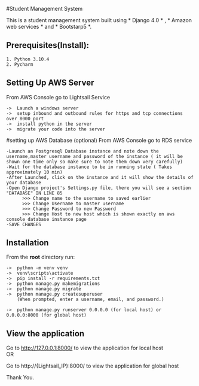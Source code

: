 #Student Management System

This is a student management system built using * Django 4.0 * , * Amazon web services * and * Bootstarp5 *.

## Prerequisites(Install):

	1. Python 3.10.4
	2. Pycharm

## Setting Up AWS Server
From AWS Console go to Lightsail Service

	-> 	Launch a windows server
	->	setup inbound and outbound rules for https and tcp connections over 8000 port
	-> 	install python in the server
	-> 	migrate your code into the server

#setting up AWS Database (optional) 
From AWS Console go to RDS service

	-Launch an Postgresql Database instance and note down the username,master username and password of the instance ( it will be shown one time only so make sure to note them down very carefully)
    -Wait for the database instance to be in running state ( Takes approximately 10 min)
    -After Launched, click on the instance and it will show the details of your database
    -Open Django project's Settings.py file, there you will see a section "DATABASE" IN LINE 85 
          >>> Change name to the username to saved earlier
          >>> Change Username to master username
          >>> Change Password to new Password
          >>> Change Host to new host which is shown exactly on aws console database instance page
    -SAVE CHANGES

## Installation

From the **root** directory run:

	->	python -m venv venv
	->	venv\scripts\activate
	->	pip install -r requirements.txt
	->	python manage.py makemigrations
	->	python manage.py migrate
	->	python manage.py createsuperuser
		(When prompted, enter a username, email, and password.)

	->	python manage.py runserver 0.0.0.0 (for local host) or 0.0.0.0:8000 (for global host)


## View the application

Go to http://127.0.0.1:8000/ to view the application for local host <br>
OR<br>

Go to http://{Lightsail_IP}:8000/ to view the application for global host

Thank You.
